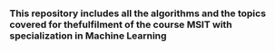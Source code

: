 ### This repository includes all the algorithms and the topics covered for thefulfilment of the course MSIT with specialization in Machine Learning

